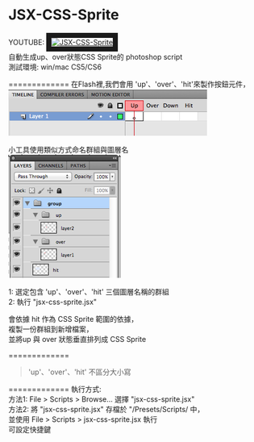 # JSX-CSS-Sprite

YOUTUBE:
<a href="http://www.youtube.com/watch?feature=player_embedded&v=8iekAv6VwWY
" target="_blank"><img src="http://img.youtube.com/vi/8iekAv6VwWY/0.jpg" 
alt="JSX-CSS-Sprite" width="360" height="240" border="10" /></a><br/>
自動生成up、over狀態CSS Sprite的 photoshop script<br/>
測試環境: win/mac  CS5/CS6<br/>

=============
在Flash裡,我們會用 'up'、'over'、'hit'來製作按鈕元件，<br/>
![alt](images/flash.png)

小工具使用類似方式命名群組與圖層名<br/>
![alt](images/photoshop.png)

1: 選定包含 'up'、'over'、'hit' 三個圖層名稱的群組<br/>
2: 執行 "jsx-css-sprite.jsx"<br/>

   會依據 hit 作為 CSS Sprite 範圍的依據，<br/>
   複製一份群組到新增檔案，<br/>
   並將up 與 over 狀態垂直排列成 CSS Sprite<br/>

=============
> 'up'、'over'、'hit' 不區分大小寫

=============
執行方式:<br/>
方法1: File > Scripts > Browse... 選擇 "jsx-css-sprite.jsx"<br/>
方法2: 將 "jsx-css-sprite.jsx" 存檔於 "/Presets/Scripts/ 中，<br/>
      並使用 File > Scripts > jsx-css-sprite.jsx 執行<br/>
      可設定快捷鍵